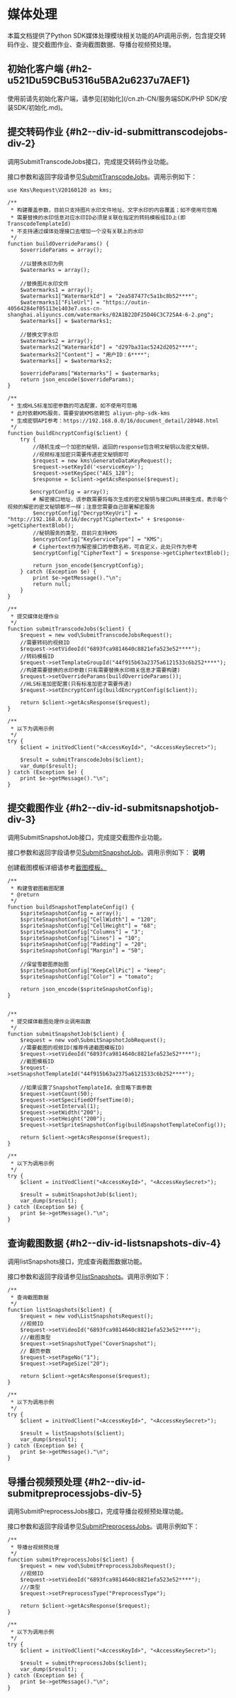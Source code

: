 媒体处理 
=========================

本篇文档提供了Python SDK媒体处理模块相关功能的API调用示例，包含提交转码作业、提交截图作业、查询截图数据、导播台视频预处理。

初始化客户端 {#h2-u521Du59CBu5316u5BA2u6237u7AEF1}
--------------------------------------------

使用前请先初始化客户端，请参见[初始化](/cn.zh-CN/服务端SDK/PHP SDK/安装SDK/初始化.md)。

提交转码作业 {#h2--div-id-submittranscodejobs-div-2}
----------------------------------------------

调用SubmitTranscodeJobs接口，完成提交转码作业功能。

接口参数和返回字段请参见[SubmitTranscodeJobs](/cn.zh-CN/服务端API/媒体处理/发起处理/提交媒体转码作业.md)。调用示例如下：

    use Kms\Request\V20160120 as kms;
    
    /**
     * 构建覆盖参数，目前只支持图片水印文件地址、文字水印的内容覆盖；如不使用可忽略
     * 需要替换的水印信息对应水印ID必须是关联在指定的转码模板组ID上(即TranscodeTemplateId)
     * 不支持通过媒体处理接口去增加一个没有关联上的水印
     */
    function buildOverrideParams() {
        $overrideParams = array();
    
        //以替换水印为例
        $watermarks = array();
    
        //替换图片水印文件
        $watermarks1 = array();
        $watermarks1["WatermarkId"] = "2ea587477c5a1bc8b52****";
        $watermarks1["FileUrl"] = "https://outin-40564284ef05113e1403e7.oss-cn-shanghai.aliyuncs.com/watermarks/02A1B22DF25D46C3C725A4-6-2.png";
        $watermarks[] = $watermarks1;
    
        //替换文字水印
        $watermarks2 = array();
        $watermarks2["WatermarkId"] = "d297ba31ac5242d2052****";
        $watermarks2["Content"] = "用户ID：6****";
        $watermarks[] = $watermarks2;
    
        $overrideParams["Watermarks"] = $watermarks;
        return json_encode($overrideParams);
    }
    
    /**
     * 生成HLS标准加密参数的可选配置，如不使用可忽略
     * 此时依赖KMS服务，需要安装KMS依赖包 aliyun-php-sdk-kms
     * 生成密钥API参考：https://192.168.0.0/16/document_detail/28948.html
     */
    function buildEncryptConfig($client) {
        try {
            //随机生成一个加密的秘钥，返回的response包含明文秘钥以及密文秘钥，
            //视频标准加密只需要传递密文秘钥即可
            $request = new kms\GenerateDataKeyRequest();
            $request->setKeyId('<serviceKey>');
            $request->setKeySpec("AES_128");
            $response = $client->getAcsResponse($request);
    
           $encryptConfig = array();
            # 解密接口地址，该参数需要将每次生成的密文秘钥与接口URL拼接生成，表示每个视频的解密的密文秘钥都不一样；注意您需要自己部署解密服务 
            $encryptConfig["DecryptKeyUri"] = "http://192.168.0.0/16/decrypt?Ciphertext=" + $response->getCiphertextBlob();
            //秘钥服务的类型，目前只支持KMS
            $encryptConfig["KeyServiceType"] = "KMS";
            # Ciphertext作为解密接口的参数名称，可自定义，此处只作为参考
            $encryptConfig["CipherText"] = $response->getCiphertextBlob();
    
            return json_encode($encryptConfig);
        } catch (Exception $e) {
            print $e->getMessage()."\n";
            return null;
        }
    }
    
    /**
     * 提交媒体处理作业
     */
    function submitTranscodeJobs($client) {
        $request = new vod\SubmitTranscodeJobsRequest();
        //需要转码的视频ID
        $request->setVideoId("6893fca9814640c8821efa523e52****");
        //转码模板ID
        $request->setTemplateGroupId("44f915b63a2375a6121533c6b252****");
        //构建需要替换的水印参数(只有需要替换水印相关信息才需要构建)
        $request->setOverrideParams(buildOverrideParams());
        //HLS标准加密配置(只有标准加密才需要传递)
        $request->setEncryptConfig(buildEncryptConfig($client));
    
        return $client->getAcsResponse($request);
    }
    
    /**
     * 以下为调用示例
     */
    try {
        $client = initVodClient("<AccessKeyId>", "<AccessKeySecret>");
    
        $result = submitTranscodeJobs($client);
        var_dump($result);
    } catch (Exception $e) {
        print $e->getMessage()."\n";
    }



提交截图作业 {#h2--div-id-submitsnapshotjob-div-3}
--------------------------------------------

调用SubmitSnapshotJob接口，完成提交截图作业功能。

接口参数和返回字段请参见[SubmitSnapshotJob](/cn.zh-CN/服务端API/媒体处理/发起处理/提交媒体截图作业.md)。调用示例如下：
**说明**

创建截图模板详细请参考[截图模板。](/cn.zh-CN/服务端API/媒体处理/截图模板/添加截图模板.md)

    /**
     * 构建雪碧图截图配置
     * @return
     */
    function buildSnapshotTemplateConfig() {
        $spriteSnapshotConfig = array();
        $spriteSnapshotConfig["CellWidth"] = "120";
        $spriteSnapshotConfig["CellHeight"] = "68";
        $spriteSnapshotConfig["Columns"] = "3";
        $spriteSnapshotConfig["Lines"] = "10";
        $spriteSnapshotConfig["Padding"] = "20";
        $spriteSnapshotConfig["Margin"] = "50";
    
        //保留雪碧图原始图
        $spriteSnapshotConfig["KeepCellPic"] = "keep";
        $spriteSnapshotConfig["Color"] = "tomato";
    
        return json_encode($spriteSnapshotConfig);
    }
    
    
    /**
     * 提交媒体截图处理作业调用函数
     */
    function submitSnapshotJob($client) {
        $request = new vod\SubmitSnapshotJobRequest();
        //需要截图的视频ID(推荐传递截图模板ID)
        $request->setVideoId("6893fca9814640c8821efa523e52****");
        //截图模板ID
        $request->setSnapshotTemplateId("44f915b63a2375a6121533c6b252****");
    
        //如果设置了SnapshotTemplateId，会忽略下面参数
        $request->setCount(50);
        $request->setSpecifiedOffsetTime(0);
        $request->setInterval(1);
        $request->setWidth("200");
        $request->setHeight("200");
        $request->setSpriteSnapshotConfig(buildSnapshotTemplateConfig());
    
        return $client->getAcsResponse($request);
    }
    
    /**
     * 以下为调用示例
     */
    try {
        $client = initVodClient("<AccessKeyId>", "<AccessKeySecret>");
    
        $result = submitSnapshotJob($client);
        var_dump($result);
    } catch (Exception $e) {
        print $e->getMessage()."\n";
    }



查询截图数据 {#h2--div-id-listsnapshots-div-4}
----------------------------------------

调用listSnapshots接口，完成查询截图数据功能。

接口参数和返回字段请参见[listSnapshots](/cn.zh-CN/服务端API/媒资管理/图片管理/查询截图数据.md)。调用示例如下：

    /**
     * 查询截图数据
     */
    function listSnapshots($client) {
        $request = new vod\ListSnapshotsRequest();
        //视频ID
        $request->setVideoId("6893fca9814640c8821efa523e52****");
        ///截图类型
        $request->setSnapshotType("CoverSnapshot");
        // 翻页参数
        $request->setPageNo("1");
        $request->setPageSize("20");
    
        return $client->getAcsResponse($request);
    }
    
    /**
     * 以下为调用示例
     */
    try {
        $client = initVodClient("<AccessKeyId>", "<AccessKeySecret>");
    
        $result = listSnapshots($client);
        var_dump($result);
    } catch (Exception $e) {
        print $e->getMessage()."\n";
    }



导播台视频预处理 {#h2--div-id-submitpreprocessjobs-div-5}
-------------------------------------------------

调用SubmitPreprocessJobs接口，完成导播台视频预处理功能。

接口参数和返回字段请参见[SubmitPreprocessJobs](/cn.zh-CN/服务端API/媒体处理/发起处理/导播台视频预处理.md)。调用示例如下：

    /**
     * 导播台视频预处理
     */
    function submitPreprocessJobs($client) {
        $request = new vod\SubmitPreprocessJobsRequest();
        //视频ID
        $request->setVideoId("6893fca9814640c8821efa523e52****");
        ///类型
        $request->setPreprocessType("PreprocessType");
    
        return $client->getAcsResponse($request);
    }
    
    /**
     * 以下为调用示例
     */
    try {
        $client = initVodClient("<AccessKeyId>", "<AccessKeySecret>");
    
        $result = submitPreprocessJobs($client);
        var_dump($result);
    } catch (Exception $e) {
        print $e->getMessage()."\n";
    }



